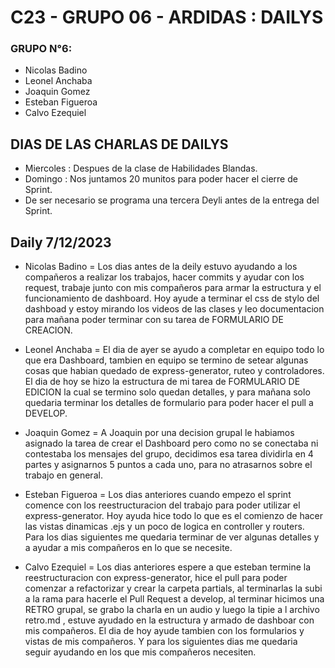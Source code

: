 # C23 - GRUPO 06 - ARDIDAS : DAILYS

### GRUPO N°6:
* Nicolas Badino
* Leonel Anchaba
* Joaquin Gomez
* Esteban Figueroa
* Calvo Ezequiel

## DIAS DE LAS CHARLAS DE DAILYS

* Miercoles : Despues de la clase de Habilidades Blandas.
* Domingo : Nos juntamos 20 munitos para poder hacer el cierre de Sprint.
* De ser necesario se programa una tercera Deyli antes de la entrega del Sprint.


## Daily 7/12/2023

* Nicolas Badino = Los dias antes de la deily estuvo ayudando a los compañeros a realizar los trabajos, hacer commits
                y ayudar con los request, trabaje junto con mis compañeros para armar la estructura y el funcionamiento de dashboard. Hoy ayude a terminar el css de stylo del dashboad y estoy mirando los videos de las clases y leo documentacion para mañana poder terminar con su tarea de FORMULARIO DE CREACION.

* Leonel Anchaba = El dia de ayer se ayudo a completar en equipo todo lo que era Dashboard, tambien en equipo se termino
                de setear algunas cosas que habian quedado de express-generator, ruteo y controladores. El dia de hoy se hizo la estructura de mi tarea de FORMULARIO DE EDICION la cual se termino solo quedan detalles, y para mañana solo quedaria terminar los detalles de formulario para poder hacer el pull a DEVELOP.

* Joaquin Gomez = A Joaquin por una decision grupal le habiamos asignado la tarea de crear el Dashboard pero como
                no se conectaba ni contestaba los mensajes del grupo, decidimos esa tarea dividirla en 4 partes y 
                asignarnos 5 puntos a cada uno, para no atrasarnos sobre el trabajo en general.

* Esteban Figueroa = Los dias anteriores cuando empezo el sprint comence con los reestructuracion del trabajo para poder
                utilizar el express-generator. Hoy ayuda hice todo lo que es el comienzo de hacer las vistas dinamicas .ejs y un poco de logica en controller y routers. Para los dias siguientes me quedaria terminar de ver algunas detalles y a ayudar a mis compañeros en lo que se necesite.

* Calvo Ezequiel = Los dias anteriores espere a que esteban termine la reestructuracion con express-generator, hice el
                pull para poder comenzar a refactorizar y crear la carpeta partials, al terminarlas la subi a la rama para hacerle el Pull Request a develop, al terminar hicimos una RETRO grupal, se grabo la charla en un audio y luego la tipie a l archivo retro.md , estuve ayudado en la estructura y armado de dashboar con mis compañeros. El dia de hoy ayude tambien con los formularios y vistas de mis compañeros. Y para los siguientes dias me quedaria seguir ayudando en los que mis compañeros necesiten.
